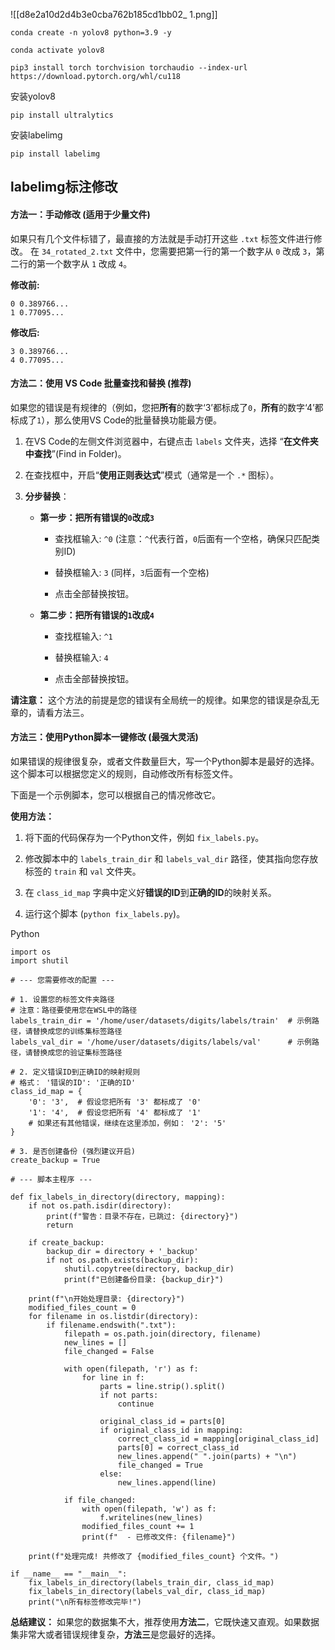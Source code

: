 ![[d8e2a10d2d4b3e0cba762b185cd1bb02_ 1.png]]

```
conda create -n yolov8 python=3.9 -y
```

```
conda activate yolov8
```

```
pip3 install torch torchvision torchaudio --index-url https://download.pytorch.org/whl/cu118
```
安装yolov8
```
pip install ultralytics
```
安装labelimg
```
pip install labelimg
```

## labelimg标注修改
#### 方法一：手动修改 (适用于少量文件)

如果只有几个文件标错了，最直接的方法就是手动打开这些 `.txt` 标签文件进行修改。 在 `34_rotated_2.txt` 文件中，您需要把第一行的第一个数字从 `0` 改成 `3`，第二行的第一个数字从 `1` 改成 `4`。

**修改前:**

```
0 0.389766...
1 0.77095...
```

**修改后:**

```
3 0.389766...
4 0.77095...
```

#### 方法二：使用 VS Code 批量查找和替换 (推荐)

如果您的错误是有规律的（例如，您把**所有**的数字‘3’都标成了`0`，**所有**的数字‘4’都标成了`1`），那么使用VS Code的批量替换功能最方便。

1. 在VS Code的左侧文件浏览器中，右键点击 `labels` 文件夹，选择 “**在文件夹中查找**”(Find in Folder)。
    
2. 在查找框中，开启“**使用正则表达式**”模式（通常是一个 `.*` 图标）。
    
3. **分步替换**：
    
    - **第一步：把所有错误的`0`改成`3`**
        
        - 查找框输入: `^0` (注意：`^`代表行首，`0`后面有一个空格，确保只匹配类别ID)
            
        - 替换框输入: `3` (同样，`3`后面有一个空格)
            
        - 点击全部替换按钮。
            
    - **第二步：把所有错误的`1`改成`4`**
        
        - 查找框输入: `^1`
            
        - 替换框输入: `4`
            
        - 点击全部替换按钮。
            

**请注意：** 这个方法的前提是您的错误有全局统一的规律。如果您的错误是杂乱无章的，请看方法三。

#### 方法三：使用Python脚本一键修改 (最强大灵活)

如果错误的规律很复杂，或者文件数量巨大，写一个Python脚本是最好的选择。这个脚本可以根据您定义的规则，自动修改所有标签文件。

下面是一个示例脚本，您可以根据自己的情况修改它。

**使用方法：**

1. 将下面的代码保存为一个Python文件，例如 `fix_labels.py`。
    
2. 修改脚本中的 `labels_train_dir` 和 `labels_val_dir` 路径，使其指向您存放标签的 `train` 和 `val` 文件夹。
    
3. 在 `class_id_map` 字典中定义好**错误的ID**到**正确的ID**的映射关系。
    
4. 运行这个脚本 (`python fix_labels.py`)。
    

Python

```
import os
import shutil

# --- 您需要修改的配置 ---

# 1. 设置您的标签文件夹路径
# 注意：路径要使用您在WSL中的路径
labels_train_dir = '/home/user/datasets/digits/labels/train'  # 示例路径，请替换成您的训练集标签路径
labels_val_dir = '/home/user/datasets/digits/labels/val'      # 示例路径，请替换成您的验证集标签路径

# 2. 定义错误ID到正确ID的映射规则
# 格式： '错误的ID': '正确的ID'
class_id_map = {
    '0': '3',  # 假设您把所有 '3' 都标成了 '0'
    '1': '4',  # 假设您把所有 '4' 都标成了 '1'
    # 如果还有其他错误，继续在这里添加，例如： '2': '5'
}

# 3. 是否创建备份 (强烈建议开启)
create_backup = True

# --- 脚本主程序 ---

def fix_labels_in_directory(directory, mapping):
    if not os.path.isdir(directory):
        print(f"警告：目录不存在，已跳过: {directory}")
        return

    if create_backup:
        backup_dir = directory + '_backup'
        if not os.path.exists(backup_dir):
            shutil.copytree(directory, backup_dir)
            print(f"已创建备份目录: {backup_dir}")

    print(f"\n开始处理目录: {directory}")
    modified_files_count = 0
    for filename in os.listdir(directory):
        if filename.endswith(".txt"):
            filepath = os.path.join(directory, filename)
            new_lines = []
            file_changed = False
            
            with open(filepath, 'r') as f:
                for line in f:
                    parts = line.strip().split()
                    if not parts:
                        continue
                    
                    original_class_id = parts[0]
                    if original_class_id in mapping:
                        correct_class_id = mapping[original_class_id]
                        parts[0] = correct_class_id
                        new_lines.append(" ".join(parts) + "\n")
                        file_changed = True
                    else:
                        new_lines.append(line)
            
            if file_changed:
                with open(filepath, 'w') as f:
                    f.writelines(new_lines)
                modified_files_count += 1
                print(f"  - 已修改文件: {filename}")

    print(f"处理完成! 共修改了 {modified_files_count} 个文件。")

if __name__ == "__main__":
    fix_labels_in_directory(labels_train_dir, class_id_map)
    fix_labels_in_directory(labels_val_dir, class_id_map)
    print("\n所有标签修改完毕!")
```

**总结建议：** 如果您的数据集不大，推荐使用**方法二**，它既快速又直观。如果数据集非常大或者错误规律复杂，**方法三**是您最好的选择。
